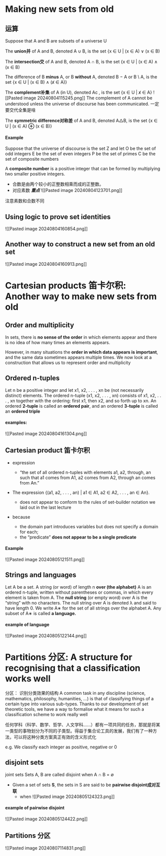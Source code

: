 # Making new sets from old 
## 运算
Suppose that A and B are subsets of a universe U

The **union并** of A and B, denoted A ∪ B, is the set
{x ∈ U | (x ∈ A) ∨ (x ∈ B)

The **intersection交** of A and B, denoted A ∩ B, is the set
{x ∈ U | (x ∈ A) ∧ (x ∈ B)

The difference of B **minus** A, or B **without** A, denoted B − A or B \\ A, is the set {x ∈ U | (x ∈ B) ∧ (x̸ ∈ A)}


The **complement补集** of A (in U), denoted Ac , is the set {x ∈ U | x̸ ∈ A}
![[Pasted image 20240804115245.png]]
The complement of A cannot be understood unless the universe of discourse has been communicated. 一定要交代全集是啥

The **symmetric difference对称差** of A and B, denoted A△B, is the set {x ∈ U | (x ∈ A) **⊕** (x ∈ B)}


#### Example
Suppose that the universe of discourse is the set Z and let 
O be the set of odd integers 
E be the set of even integers 
P be the set of primes 
C be the set of composite numbers


A **composite number** is a positive integer that can be formed by multiplying two smaller positive integers.
- 合数是由两个较小的正整数相乘而成的正整数。
- 对应素数
***重点***
![[Pasted image 20240804123701.png]]

注意素数和合数不同



## Using logic to prove set identities
![[Pasted image 20240804160854.png]]

## Another way to construct a new set from an old set

![[Pasted image 20240804160913.png]]



# Cartesian products 笛卡尔积: Another way to make new sets from old 

## Order and multiplicity 
In sets, there is **no sense of the order** in which elements appear and there is no idea of how many times an elements appears. 

However, in many situations the **order in which data appears is important**, and the same data sometimes appears multiple times. We now look at a construction that allows us to represent order and multiplicity

## Ordered n-tuples

Let n be a positive integer and let x1, x2, . . . , xn be (not necessarily distinct) elements. The ordered n-tuple (x1, x2, . . . , xn) consists of x1, x2, . . . , xn together with the ordering: first x1, then x2, and so forth up to xn. An ordered **2-tuple** is called an **ordered pair**, and an ordered **3-tuple** is called an **ordered triple**

#### examples:
![[Pasted image 20240804161304.png]]

## Cartesian product 笛卡尔积

- expression
	- “the set of all ordered n-tuples with elements a1, a2, through, an such that a1 comes from A1, a2 comes from A2, through an comes from An.”

- The expression {(a1, a2, . . . , an) | a1 ∈ A1, a2 ∈ A2, . . . , an ∈ An}. 
	- does not appear to conform to the rules of set-builder notation we laid out in the last lecture 
- because
	- the domain part introduces variables but does not specify a domain for each; 
	- the “predicate” **does not appear to be a single predicate**


#### Example
![[Pasted image 20240805121511.png]]

## Strings and languages                 

Let A be a set. A string (or word) of length n **over (the alphabet)**
A is an ordered n-tuple, written without parentheses or commas, in which every element is taken from A. 
The **null string** (or empty word) over A is the “string” with no characters. 
The null string over A is denoted λ and said to have length 0. 
We write A∗ for the set of all strings over the alphabet A. 
Any subset of A∗ is called **a language.**

#### example of language


![[Pasted image 20240805122144.png]]


# Partitions 分区: A structure for recognising that a classification works well
分区： 识别分类效果的结构
A common task in any discipline (science, mathematics, philosophy, humanities, ...) is that of classifying things of a certain type into various sub-types. Thanks to our development of set theoretic tools, we have a way to formalise what it means for such a classification scheme to work really well

任何学科（科学、数学、哲学、人文学科......）都有一项共同的任务，那就是将某一类型的事物划分为不同的子类型。得益于集合论工具的发展，我们有了一种方法，可以将这种分类方案真正有效的含义形式化

e.g. 
We classify each integer as positive, negative or 0

## disjoint sets
joint sets Sets A, B are called disjoint when A ∩ B = ∅

- Given a set of sets **S**, the sets in S are said to be **pairwise disjoint成对互联** 
	- when 
![[Pasted image 20240805124323.png]]
#### example of pairwise disjoint
![[Pasted image 20240805124422.png]]

## Partitions 分区
![[Pasted image 20240807114831.png]]










